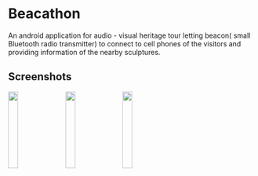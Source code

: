 # Beacathon
An android application for audio - visual heritage tour letting beacon( small Bluetooth radio transmitter) to connect to cell phones of the visitors and providing information of the nearby sculptures. 


## Screenshots
<img src="https://github.com/rashigoel/Beacathon/blob/master/Screenshots/Screenshot_20180105-225436.jpg" width="20%"></img> &nbsp;&nbsp;
<img src="https://github.com/rashigoel/Beacathon/blob/master/Screenshots/Screenshot_20180105-225441.jpg" width="20%"></img> &nbsp;&nbsp;
<img src="https://github.com/rashigoel/Beacathon/blob/master/Screenshots/Screenshot_20180105-225448.jpg" width="20%"></img> &nbsp;&nbsp;
